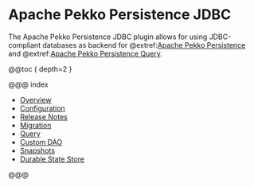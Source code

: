 # Apache Pekko Persistence JDBC

The Apache Pekko Persistence JDBC plugin allows for using JDBC-compliant databases as backend for @extref:[Apache Pekko Persistence](pekko:persistence.html) and @extref:[Apache Pekko Persistence Query](pekko:persistence-query.html).

@@toc { depth=2 }

@@@ index

* [Overview](overview.md)
* [Configuration](configuration.md)
* [Release Notes](release-notes/index.md)
* [Migration](migration.md)
* [Query](query.md)
* [Custom DAO](custom-dao.md)
* [Snapshots](snapshots.md)
* [Durable State Store](durable-state-store.md)

@@@
